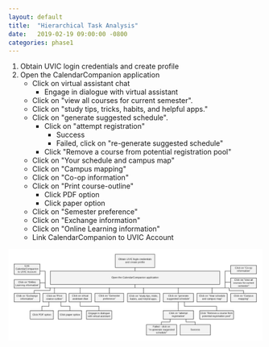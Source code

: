 ```yaml
---
layout: default
title:  "Hierarchical Task Analysis"
date:   2019-02-19 09:00:00 -0800
categories: phase1
---
```


1. Obtain UVIC login credentials and create profile
2. Open the CalendarCompanion application 
    * Click on virtual assistant chat 
        * Engage in dialogue with virtual assistant
    * Click on "view all courses for current semester".
    * Click on "study tips, tricks, habits, and helpful apps."
    * Click on "generate suggested schedule". 
        * Click on "attempt registration" 
          * Success
          * Failed, click on "re-generate suggested schedule"
        * Click "Remove a course from potential registration pool"
    * Click on "Your schedule and campus map"
    * Click on "Campus mapping"
    * Click on "Co-op information"
    * Click on "Print course-outline" 
        * Click PDF option
        * Click paper option
    * Click on "Semester preference"
    * Click on "Exchange information"
    * Click on "Online Learning information"
    * Link CalendarCompanion to UVIC Account

![hta](./hta2.png)